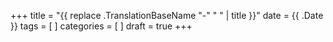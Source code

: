 +++
title = "{{ replace .TranslationBaseName "-" " " | title }}"
date = {{ .Date }}
tags = [ ]
categories = [ ]
draft = true
+++
